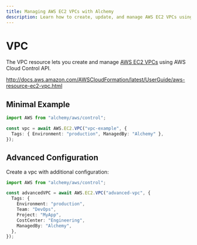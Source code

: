 ```yaml
---
title: Managing AWS EC2 VPCs with Alchemy
description: Learn how to create, update, and manage AWS EC2 VPCs using Alchemy Cloud Control.
---
```


# VPC

The VPC resource lets you create and manage [AWS EC2 VPCs](https://docs.aws.amazon.com/ec2/latest/userguide/) using AWS Cloud Control API.

http://docs.aws.amazon.com/AWSCloudFormation/latest/UserGuide/aws-resource-ec2-vpc.html

## Minimal Example

```ts
import AWS from "alchemy/aws/control";

const vpc = await AWS.EC2.VPC("vpc-example", {
  Tags: { Environment: "production", ManagedBy: "Alchemy" },
});
```

## Advanced Configuration

Create a vpc with additional configuration:

```ts
import AWS from "alchemy/aws/control";

const advancedVPC = await AWS.EC2.VPC("advanced-vpc", {
  Tags: {
    Environment: "production",
    Team: "DevOps",
    Project: "MyApp",
    CostCenter: "Engineering",
    ManagedBy: "Alchemy",
  },
});
```

